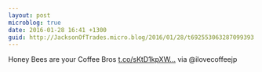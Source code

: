 ```yaml
---
layout: post
microblog: true
date: 2016-01-28 16:41 +1300
guid: http://JacksonOfTrades.micro.blog/2016/01/28/t692553063287099393.html
---
```

Honey Bees are your Coffee Bros [t.co/sKtD1kpXW...](https://t.co/sKtD1kpXWl) via @ilovecoffeejp
